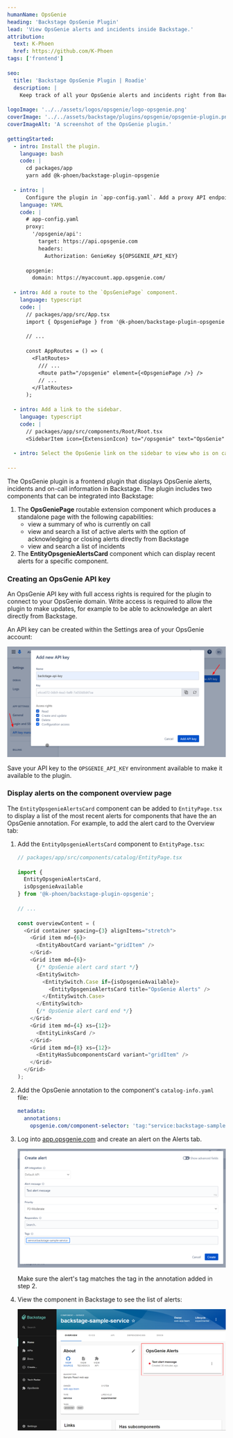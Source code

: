 ```yaml
---
humanName: OpsGenie
heading: 'Backstage OpsGenie Plugin'
lead: 'View OpsGenie alerts and incidents inside Backstage.'
attribution:
  text: K-Phoen
  href: https://github.com/K-Phoen
tags: ['frontend']

seo:
  title: 'Backstage OpsGenie Plugin | Roadie'
  description: |
    Keep track of all your OpsGenie alerts and incidents right from Backstage.

logoImage: '../../assets/logos/opsgenie/logo-opsgenie.png'
coverImage: '../../assets/backstage/plugins/opsgenie/opsgenie-plugin.png'
coverImageAlt: 'A screenshot of the OpsGenie plugin.'

gettingStarted:
  - intro: Install the plugin.
    language: bash
    code: |
      cd packages/app
      yarn add @k-phoen/backstage-plugin-opsgenie
  
  - intro: |
      Configure the plugin in `app-config.yaml`. Add a proxy API endpoint and OpsGenie domain name. See [Creating an OpsGenie API key](#creating-an-opsgenie-api-key) for more information.
    language: YAML
    code: |
      # app-config.yaml
      proxy:
        '/opsgenie/api':
          target: https://api.opsgenie.com
          headers:
            Authorization: GenieKey ${OPSGENIE_API_KEY}

      opsgenie:
        domain: https://myaccount.app.opsgenie.com/
  
  - intro: Add a route to the `OpsGeniePage` component.
    language: typescript
    code: |
      // packages/app/src/App.tsx
      import { OpsgeniePage } from '@k-phoen/backstage-plugin-opsgenie';

      // ...

      const AppRoutes = () => (
        <FlatRoutes>
          /// ...
          <Route path="/opsgenie" element={<OpsgeniePage />} />
          // ...
        </FlatRoutes>
      );

  - intro: Add a link to the sidebar.
    language: typescript
    code: |
      // packages/app/src/components/Root/Root.tsx
      <SidebarItem icon={ExtensionIcon} to="/opsgenie" text="OpsGenie" />

  - intro: Select the OpsGenie link on the sidebar to view who is on call, alerts and incidents.

---
```


The OpsGenie plugin is a frontend plugin that displays OpsGenie alerts, incidents and on-call information in Backstage. The plugin includes two components that can be integrated into Backstage:

1. The **OpsGeniePage** routable extension component which produces a standalone page with the following capabilities:
    * view a summary of who is currently on call
    * view and search a list of active alerts with the option of acknowledging or closing alerts directly from Backstage
    * view and search a list of incidents
2. The **EntityOpsgenieAlertsCard** component which can display recent alerts for a specific component.

### Creating an OpsGenie API key

An OpsGenie API key with full access rights is required for the plugin to connect to your OpsGenie domain. Write access is required to allow the plugin to make updates, for example to be able to acknowledge an alert directly from Backstage.

An API key can be created within the Settings area of your OpsGenie account:

![Create an OpsGenie API key](../../assets/backstage/plugins/opsgenie/opsgenie-create-api-key.png)

Save your API key to the `OPSGENIE_API_KEY` environment available to make it available to the plugin.

### Display alerts on the component overview page

The `EntityOpsgenieAlertsCard` component can be added to `EntityPage.tsx` to display a list of the most recent alerts for components that have the an OpsGenie annotation. For example, to add the alert card to the Overview tab:

1. Add the `EntityOpsgenieAlertsCard` component to `EntityPage.tsx`:

    ```typescript
    // packages/app/src/components/catalog/EntityPage.tsx

    import {
      EntityOpsgenieAlertsCard,
      isOpsgenieAvailable
    } from '@k-phoen/backstage-plugin-opsgenie';

    // ...

    const overviewContent = (
      <Grid container spacing={3} alignItems="stretch">
        <Grid item md={6}>
          <EntityAboutCard variant="gridItem" />
        </Grid>
        <Grid item md={6}>
          {/* OpsGenie alert card start */}
          <EntitySwitch>
            <EntitySwitch.Case if={isOpsgenieAvailable}>
              <EntityOpsgenieAlertsCard title="OpsGenie Alerts" />
            </EntitySwitch.Case>
          </EntitySwitch>
          {/* OpsGenie alert card end */}
        </Grid>
        <Grid item md={4} xs={12}>
          <EntityLinksCard />
        </Grid>
        <Grid item md={8} xs={12}>
          <EntityHasSubcomponentsCard variant="gridItem" />
        </Grid>
      </Grid>
    );
    ```

2. Add the OpsGenie annotation to the component's `catalog-info.yaml` file:

    ```yaml
    metadata:
      annotations:
        opsgenie.com/component-selector: 'tag:"service:backstage-sample-service"'
    ```

3. Log into [app.opsgenie.com](https://app.opsgenie.com) and create an alert on the Alerts tab.

    ![Create an OpsGenie alert](../../assets/backstage/plugins/opsgenie/opsgenie-create-alert.png)

    Make sure the alert's tag matches the tag in the annotation added in step 2.

4. View the component in Backstage to see the list of alerts:

    ![View component alerts on the overview page](../../assets/backstage/plugins/opsgenie/opsgenie-plugin-alerts-on-entity-page.png)
